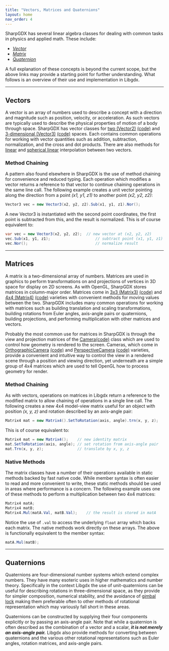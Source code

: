 ```yaml
---
title: "Vectors, Matrices and Quaternions"
layout: home
nav_order: 4
---
```


SharpGDX has several linear algebra classes for dealing with common tasks in physics and applied math. These include:

  * *[Vector](https://en.wikipedia.org/wiki/Euclidean_vector)*
  * *[Matrix](https://en.wikipedia.org/wiki/Matrix_%28mathematics%29)*
  * *[Quaternion](https://en.wikipedia.org/wiki/Quaternion)*

A full explanation of these concepts is beyond the current scope, but the above links may provide a starting point for further understanding. What follows is an overview of their use and implementation in Libgdx.

----

## Vectors

A vector is an array of numbers used to describe a concept with a direction and magnitude such as position, velocity, or acceleration. As such vectors are typically used to describe the physical properties of motion of a body through space. SharpGDX has vector classes for [two (Vector2)](https://javadoc.io/doc/com.badlogicgames.gdx/gdx/latest/com/badlogic/gdx/math/Vector2.html) [(code)](https://github.com/sharpgdx/sharpgdx/tree/master/gdx/src/com/badlogic/gdx/math/Vector2.java) and [3-dimensional (Vector3)](https://javadoc.io/doc/com.badlogicgames.gdx/gdx/latest/com/badlogic/gdx/math/Vector3.html) [(code)](https://github.com/sharpgdx/sharpgdx/tree/master/gdx/src/com/badlogic/gdx/math/Vector3.java) spaces. Each contains common operations for working with vector quantities such as addition, subtraction, normalization, and the cross and dot products. There are also methods for [linear](https://en.wikipedia.org/wiki/Linear_interpolation) and [spherical linear](https://en.wikipedia.org/wiki/Spherical_linear_interpolation) interpolation between two vectors.

### Method Chaining

A pattern also found elsewhere in SharpGDX is the use of method chaining for convenience and reduced typing. Each operation which modifies a vector returns a reference to that vector to continue chaining operations in the same line call. The following example creates a unit vector pointing along the direction from a point _(x1, y1, z1)_ to another point _(x2, y2, z2)_:

```java
Vector3 vec = new Vector3(x2, y2, z2).Sub(x1, y1, z1).Nor();
```

A new Vector3 is instantiated with the second point coordinates, the first point is subtracted from this, and the result is normalized. This is of course equivalent to:

```csharp
var vec = new Vector3(x2, y2, z2);	// new vector at (x2, y2, z2)
vec.Sub(x1, y1, z1);					// subtract point (x1, y1, z1)
vec.Nor();								// normalize result
```

----

## Matrices

A matrix is a two-dimensional array of numbers. Matrices are used in graphics to perform transformations on and projections of vertices in 3D space for display on 2D screens. As with OpenGL, SharpGDX stores matrices in column-major order. Matrices come in 
[3x3 (Matrix3)](https://javadoc.io/doc/com.badlogicgames.gdx/gdx/latest/com/badlogic/gdx/math/Matrix3.html) 
[(code)](https://github.com/sharpgdx/sharpgdx/blob/master/gdx/src/com/badlogic/gdx/math/Matrix3.java) and [4x4 (Matrix4)](https://javadoc.io/doc/com.badlogicgames.gdx/gdx/latest/com/badlogic/gdx/math/Matrix4.html) [(code)](https://github.com/sharpgdx/sharpgdx/blob/master/gdx/src/com/badlogic/gdx/math/Matrix4.java) varieties with convenient methods for moving values between the two. SharpGDX includes many common operations for working with matrices such as building translation and scaling transformations, building rotations from Euler angles, axis-angle pairs or quaternions, building projections, and performing multiplication with other matrices and vectors.

Probably the most common use for matrices in SharpGDX is through the view and projection matrices of the [Camera](https://javadoc.io/doc/com.badlogicgames.gdx/gdx/latest/com/badlogic/gdx/graphics/Camera.html)[(code)](https://github.com/sharpgdx/sharpgdx/blob/master/gdx/src/com/badlogic/gdx/graphics/Camera.java) class which are used to control how geometry is rendered to the screen. Cameras, which come in [OrthographicCamera](https://javadoc.io/doc/com.badlogicgames.gdx/gdx/latest/com/badlogic/gdx/graphics/OrthographicCamera.html) [(code)](https://github.com/sharpgdx/sharpgdx/blob/master/gdx/src/com/badlogic/gdx/graphics/OrthographicCamera.java) and [PerspectiveCamera](https://javadoc.io/doc/com.badlogicgames.gdx/gdx/latest/com/badlogic/gdx/graphics/PerspectiveCamera.html) [(code)](https://github.com/sharpgdx/sharpgdx/blob/master/gdx/src/com/badlogic/gdx/graphics/PerspectiveCamera.java) varieties, provide a convenient and intuitive way to control the view in a rendered scene through a position and viewing direction, yet underneath are a simple group of 4x4 matrices which are used to tell OpenGL how to process geometry for render.

### Method Chaining

As with vectors, operations on matrices in Libgdx return a reference to the modified matrix to allow chaining of operations in a single line call. The following creates a new 4x4 model-view matrix useful for an object with position _(x, y, z)_ and rotation described by an axis-angle pair:

```csharp
Matrix4 mat = new Matrix4().SetToRotation(axis, angle).trn(x, y, z);
```

This is of course equivalent to:

```csharp
Matrix4 mat = new Matrix4();	// new identity matrix
mat.SetToRotation(axis, angle);	// set rotation from axis-angle pair
mat.Trn(x, y, z);				// translate by x, y, z
```

### Native Methods

The matrix classes have a number of their operations available in static methods backed by fast native code. While member syntax is often easier to read and more convenient to write, these static methods should be used in areas where performance is a concern. The following example uses one of these methods to perform a multiplication between two 4x4 matrices:

```csharp
Matrix4 matA;
Matrix4 matB;
Matrix4.Mul(matA.Val, matB.Val);	// the result is stored in matA
```

Notice the use of `.val` to access the underlying `float` array which backs each matrix. The native methods work directly on these arrays. The above is functionally equivalent to the member syntax:
```csharp
matA.Mul(matB);
```

----

## Quaternions

Quaternions are four-dimensional number systems which extend complex numbers. They have many esoteric uses in higher mathematics and number theory. Specifically in the context Libgdx the use of unit-quaternions can be useful for describing rotations in three-dimensional space, as they provide for simpler composition, numerical stability, and the avoidance of [gimbal lock](https://en.wikipedia.org/wiki/Gimbal_lock) making them preferable often to other methods of rotational representation which may variously fall short in these areas.

Quaternions can be constructed by supplying their four components explicitly or by passing an axis-angle pair. Note that while a quaternion is often described as the combination of a vector and a scalar, **_it is not merely an axis-angle pair._** Libgdx also provide methods for converting between quaternions and the various other rotational representations such as Euler angles, rotation matrices, and axis-angle pairs.